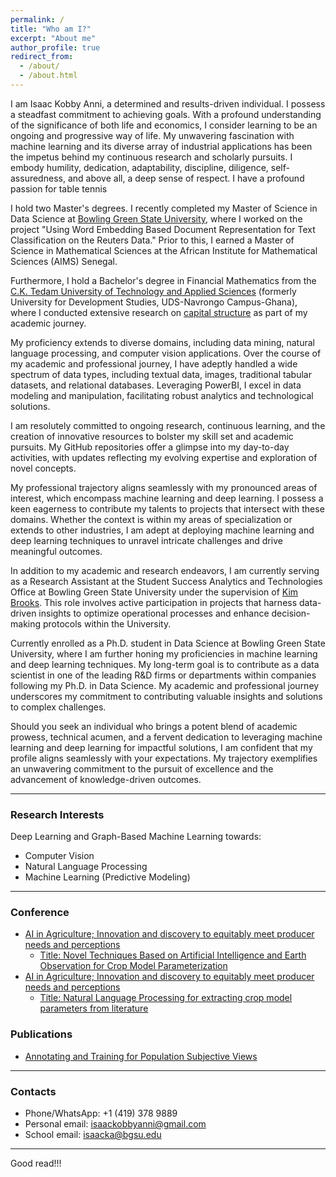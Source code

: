```yaml
---
permalink: /
title: "Who am I?"
excerpt: "About me"
author_profile: true
redirect_from: 
  - /about/
  - /about.html
---
```


I am Isaac Kobby Anni, a determined and results-driven individual. I possess a steadfast commitment to achieving goals. With a profound understanding of the significance of both life and economics, I consider learning to be an ongoing and progressive way of life. My unwavering fascination with machine learning and its diverse array of industrial applications has been the impetus behind my continuous research and scholarly pursuits. I embody humility, dedication, adaptability, discipline, diligence, self-assuredness, and above all, a deep sense of respect. I have a profound passion for table tennis

I hold two Master's degrees. I recently completed my Master of Science in Data Science at [Bowling Green State University](https://www.bgsu.edu/), where I worked on the project "Using Word Embedding Based Document Representation for Text Classification on the Reuters Data." Prior to this, I earned a Master of Science in Mathematical Sciences at the African Institute for Mathematical Sciences (AIMS) Senegal.

Furthermore, I hold a Bachelor's degree in Financial Mathematics from the [C.K. Tedam University of Technology and Applied Sciences](https://cktutas.edu.gh/) (formerly University for Development Studies, UDS-Navrongo Campus-Ghana), where I conducted extensive research on [capital structure](https://www.investopedia.com/terms/c/capitalstructure.asp) as part of my academic journey.

My proficiency extends to diverse domains, including data mining, natural language processing, and computer vision applications. Over the course of my academic and professional journey, I have adeptly handled a wide spectrum of data types, including textual data, images, traditional tabular datasets, and relational databases. Leveraging PowerBI, I excel in data modeling and manipulation, facilitating robust analytics and technological solutions.

I am resolutely committed to ongoing research, continuous learning, and the creation of innovative resources to bolster my skill set and academic pursuits. My GitHub repositories offer a glimpse into my day-to-day activities, with updates reflecting my evolving expertise and exploration of novel concepts.

My professional trajectory aligns seamlessly with my pronounced areas of interest, which encompass machine learning and deep learning. I possess a keen eagerness to contribute my talents to projects that intersect with these domains. Whether the context is within my areas of specialization or extends to other industries, I am adept at deploying machine learning and deep learning techniques to unravel intricate challenges and drive meaningful outcomes.

In addition to my academic and research endeavors, I am currently serving as a Research Assistant at the Student Success Analytics and Technologies Office at Bowling Green State University under the supervision of [Kim Brooks](https://www.linkedin.com/in/kimberlyn-brooks-b09b1924/). This role involves active participation in projects that harness data-driven insights to optimize operational processes and enhance decision-making protocols within the University.

Currently enrolled as a Ph.D. student in Data Science at Bowling Green State University, where I am further honing my proficiencies in machine learning and deep learning techniques. My long-term goal is to contribute as a data scientist in one of the leading R&D firms or departments within companies following my Ph.D. in Data Science. My academic and professional journey underscores my commitment to contributing valuable insights and solutions to complex challenges.

Should you seek an individual who brings a potent blend of academic prowess, technical acumen, and a fervent dedication to leveraging machine learning and deep learning for impactful solutions, I am confident that my profile aligns seamlessly with your expectations. My trajectory exemplifies an unwavering commitment to the pursuit of excellence and the advancement of knowledge-driven outcomes.

---
### Research Interests
Deep Learning and Graph-Based Machine Learning towards:
- Computer Vision
- Natural Language Processing
- Machine Learning (Predictive Modeling)

---
### Conference
- [AI in Agriculture; Innovation and discovery to equitably meet producer needs and perceptions](https://abe.ufl.edu/2023-ai-conference/workshops-and-sessions/)
  - [Title: Novel Techniques Based on Artificial Intelligence and Earth Observation for Crop Model Parameterization](https://abe.ufl.edu/2023-ai-conference/workshops-and-sessions/#:~:text=Novel%20Techniques%20Based%20on%20Artificial%20Intelligence%20and%20Earth%20Observation%20for%20Crop%20Model%20Parameterization)
- [AI in Agriculture; Innovation and discovery to equitably meet producer needs and perceptions](https://abe.ufl.edu/2023-ai-conference/workshops-and-sessions/)
  - [Title: Natural Language Processing for extracting crop model parameters from literature](https://github.com/IkeKobby/ikekobby.github.io/blob/master/files/agro_poster_draft6-1.pdf)

### Publications
- [Annotating and Training for Population Subjective Views](https://aclanthology.org/2023.wassa-1.36/)

---
### Contacts
- Phone/WhatsApp: +1 (419) 378 9889 
- Personal email: isaackobbyanni@gmail.com
- School email: isaacka@bgsu.edu

---
Good read!!!

<!-- Example: editing a markdown file for a talk
![Editing a markdown file for a talk](/images/editing-talk.png)
-->
